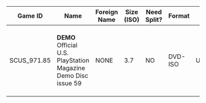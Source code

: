 | Game ID     | Name | Foreign Name | Size (ISO) | Need Split? | Format | VNC | IGR | PADEMU | GSM | Compatible? | Console | Reporter | Notes |
| --- | --- | --- | --- | --- | ---  | ---  | --- | --- | --- | --- | --- | --- | --- |
| SCUS_971.85 | **DEMO** Official U.S. PlayStation Magazine Demo Disc issue 59 | NONE | 3.7 | NO | DVD-ISO | USELESS | NO | NO | YES | YES (**See Note**) | Any Model | Colton Silva | [Source](https://archive.org/details/scus-97185/). Only Britney's Dance Beat is unplayable due to freezing at THQ logo
